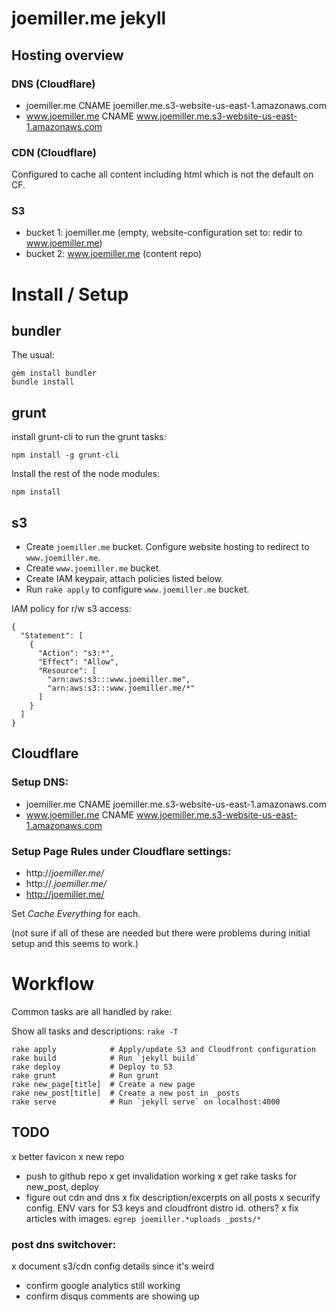 joemiller.me jekyll
===================

Hosting overview
----------------

### DNS (Cloudflare)

- joemiller.me     CNAME    joemiller.me.s3-website-us-east-1.amazonaws.com
- www.joemiller.me CNAME    www.joemiller.me.s3-website-us-east-1.amazonaws.com

### CDN (Cloudflare)

Configured to cache all content including html which is not the default on CF.

### S3

- bucket 1:  joemiller.me     (empty, website-configuration set to: redir to www.joemiller.me)
- bucket 2:  www.joemiller.me (content repo)


Install / Setup
===============

bundler
-------
The usual:

    gem install bundler
    bundle install

grunt
-----
install grunt-cli to run the grunt tasks:

    npm install -g grunt-cli

Install the rest of the node modules:

    npm install

s3
--
- Create `joemiller.me` bucket. Configure website hosting to redirect to `www.joemiller.me`.
- Create `www.joemiller.me` bucket.
- Create IAM keypair, attach policies listed below.
- Run `rake apply` to configure `www.joemiller.me` bucket.

IAM policy for r/w s3 access:

    {
      "Statement": [
        {
          "Action": "s3:*",
          "Effect": "Allow",
          "Resource": [
            "arn:aws:s3:::www.joemiller.me",
            "arn:aws:s3:::www.joemiller.me/*"
          ]
        }
      ]
    }

Cloudflare
----------
### Setup DNS:

- joemiller.me     CNAME    joemiller.me.s3-website-us-east-1.amazonaws.com
- www.joemiller.me CNAME    www.joemiller.me.s3-website-us-east-1.amazonaws.com

### Setup Page Rules under Cloudflare settings:

- http://*joemiller.me/*
- http://*.joemiller.me/*
- http://joemiller.me/

Set *Cache Everything* for each.

(not sure if all of these are needed but there were problems during initial setup
and this seems to work.)


Workflow
========

Common tasks are all handled by rake:

Show all tasks and descriptions: `rake -T`

    rake apply            # Apply/update S3 and Cloudfront configuration
    rake build            # Run `jekyll build`
    rake deploy           # Deploy to S3
    rake grunt            # Run grunt
    rake new_page[title]  # Create a new page
    rake new_post[title]  # Create a new post in _posts
    rake serve            # Run `jekyll serve` on localhost:4000


TODO
----
x better favicon
x new repo
- push to github repo
x get invalidation working
x get rake tasks for new_post, deploy
- figure out cdn and dns
x fix description/excerpts on all posts
x securify config. ENV vars for S3 keys and cloudfront distro id. others?
x fix articles with images. `egrep joemiller.*uploads _posts/*`

### post dns switchover:

x document s3/cdn config details since it's weird
- confirm google analytics still working
- confirm disqus comments are showing up
